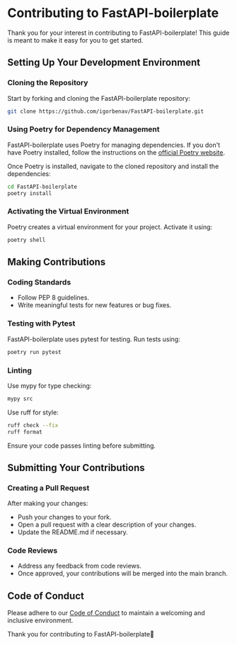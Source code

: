 # Contributing to FastAPI-boilerplate

Thank you for your interest in contributing to FastAPI-boilerplate! This guide is meant to make it easy for you to get started.

## Setting Up Your Development Environment

### Cloning the Repository
Start by forking and cloning the FastAPI-boilerplate repository:

```sh
git clone https://github.com/igorbenav/FastAPI-boilerplate.git
```

### Using Poetry for Dependency Management
FastAPI-boilerplate uses Poetry for managing dependencies. If you don't have Poetry installed, follow the instructions on the [official Poetry website](https://python-poetry.org/docs/).

Once Poetry is installed, navigate to the cloned repository and install the dependencies:
```sh
cd FastAPI-boilerplate
poetry install
```

### Activating the Virtual Environment
Poetry creates a virtual environment for your project. Activate it using:

```sh
poetry shell
```

## Making Contributions

### Coding Standards
- Follow PEP 8 guidelines.
- Write meaningful tests for new features or bug fixes.

### Testing with Pytest
FastAPI-boilerplate uses pytest for testing. Run tests using:
```sh
poetry run pytest
```

### Linting
Use mypy for type checking:
```sh
mypy src
```

Use ruff for style:
```sh
ruff check --fix
ruff format
```

Ensure your code passes linting before submitting.

## Submitting Your Contributions

### Creating a Pull Request
After making your changes:

- Push your changes to your fork.
- Open a pull request with a clear description of your changes.
- Update the README.md if necessary.


### Code Reviews
- Address any feedback from code reviews.
- Once approved, your contributions will be merged into the main branch.

## Code of Conduct
Please adhere to our [Code of Conduct](CODE_OF_CONDUCT.md) to maintain a welcoming and inclusive environment.

Thank you for contributing to FastAPI-boilerplate🚀
